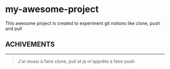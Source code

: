 # my-awesome-project
This awesome project is created to experiment git notions like clone, push and pull

## ACHIVEMENTS
***
> J'ai réussi à faire clone, pull et je m'apprête à faire push
